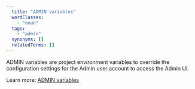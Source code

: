 ```yaml
---
  title: "ADMIN variables"
  wordClasses:
    - "noun"
  tags:
    - "admin"
  synonyms: []
  relatedTerms: []
---
```

ADMIN variables are project environment variables to override the configuration settings for the Admin user account to access the Admin UI.  

Learn more: [ADMIN variables](https://devdocs.magento.com/cloud/env/environment-vars_magento.html)
